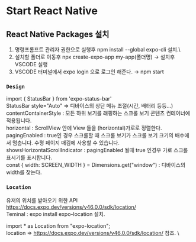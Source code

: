 # Start React Native

## React Native Packages 설치

1. 명령프롬프트 관리자 권한으로 실행후 npm install --global expo-cli 설치.\
2. 설치할 폴더로 이동후 npx create-expo-app my-app(폴더명)  →  설치후 VSCODE 실행
3. VSCODE 터미널에서 expo login 으로 로그인 해준다.  →  npm start

### `Design`

import { StatusBar } from 'expo-status-bar'\
StatusBar style="Auto" => 디바이스의 상단 메뉴 조절(시간, 배터리 등등...)\
contentContainerStyle : 모든 하위 보기를 래핑하는 스크롤 보기 콘텐츠 컨테이너에 적용됩니다.\
horizontal : ScrollView 안에 View 들을 (horizontal)가로로 정렬한다.\
pagingEnabled : true인 경우 스크롤할 때 스크롤 보기가 스크롤 보기 크기의 배수에서 멈춥니다. 수평 페이지 매김에 사용할 수 있습니다.\
showsHorizontalScrollIndicator : pagingEnabled 될때 true 인경우 가로 스크롤 표시기를 표시합니다.\
const { width: SCREEN_WIDTH } = Dimensions.get("window") : 디바이스의 width를 찾는다.

### `Location`

유저의 위치를 받아오기 위한 API\
https://docs.expo.dev/versions/v46.0.0/sdk/location/ \
Teminal : expo install expo-location 설치.

import * as Location from "expo-location"; \
location => https://docs.expo.dev/versions/v46.0.0/sdk/location/ 참조. \